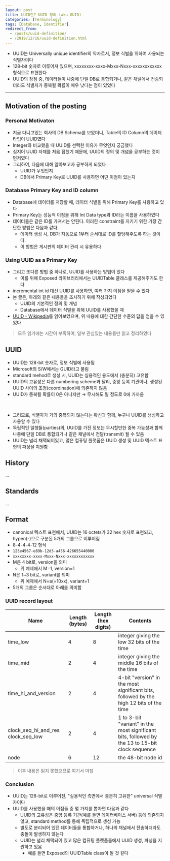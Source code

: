 ```yaml
---
layout: post
title: UUID란? UUID 정의 (aka GUID)
categories: [Terminology]
tags: [Database, Identifier]
redirect_from:
  - /posts/uuid-definition/
  - /2019/12/16/uuid-definition.html
---
```


* UUID는 Universally unique identifier의 약자로서, 정보 식별을 위하여 사용되는 식별자이다
* 128-bit 숫자로 이루어져 있으며, xxxxxxxx-xxxx-Mxxx-Nxxx-xxxxxxxxxxxx 형식으로 표현한다
* UUID의 장점 중, 데이터들이 나중에 단일 DB로 통합되거나, 같은 채널에서 전송되더라도 식별자가 중복될 확률이 매우 낮다는 점이 있었다

---

## Motivation of the posting

### Personal Motivaton

- 지금 다니고있는 회사의 DB Schema를 보았더니, Table의 ID Column의 데이터 타입이 UUID였다
- Integer와 비교했을 때 UUID를 선택한 이유가 무엇인지 궁금했다
- 심지어 UUID 자체를 처음 접했기 때문에, UUID의 정의 및 개념을 공부하는 것이 먼저였다
- 그리하여, 다음에 대해 알아보고자 공부하게 되었다
  - UUID가 무엇인지
  - DB에서 Primary Key로 UUID를 사용하면 어떤 이점이 있는지 

### Database Primary Key and ID column

- Database에 데이터를 저장할 때, 데이터 식별을 위해 Primary Key를 사용하고 있다
- Primary Key는 성능적 이점을 위해 Int Data type과 ID라는 이름을 사용하였다
- 데이터들은 같은 ID를 가져서는 안된다. 이러한 constraint를 지키기 위한 가장 간단한 방법은 다음과 같다.
  - 데이터 생성 시, DB가 자동으로 1부터 순서대로 ID를 할당해주도록 하는 것이다.
  - 이 방법은 게시판의 데이터 관리 시 유용하다

### Using UUID as a Primary Key

- 그리고 또다른 방법 중 하나로, UUID를 사용하는 방법이 있다
  - 이를 위해 Exposed 라이브러리에서는 UUIDTable 클래스를 제공해주기도 한다
- incremental int id 대신 UUID를 사용하면, 여러 가지 이점을 얻을 수 있다
- 본 글은, 아래와 같은 내용들을 조사하기 위해 작성되었다
  - UUID의 기본적인 정의 및 개념
  - Database에서 데이터 식별을 위해 UUID를 사용했을 때 
- [UUID - Wikipedia](https://en.wikipedia.org/wiki/Universally_unique_identifier)를 읽어보았으며, 위 내용에 대한 간단한 수준의 답을 얻을 수 있었다

> 모두 읽기에는 시간이 부족하여, 일부 관심있는 내용들만 읽고 정리하였다

## UUID

- UUID는 128-bit 숫자로, 정보 식별에 사용됨
- Microsoft의 S/W에서는 GUID라고 불림
- standard mehod로 생성 시, UUID는 실용적인 용도에서 (충분히) 고유함
- UUID의 고유성은 다른 numbering scheme과 달리, 중앙 등록 기관이나, 생성된 UUID 사이의 조정(coordination)에 의존하지 않음
- UUID가 중복될 확률이 0은 아니지만 → 무시해도 될 정도로 0에 가까움

<br>

- 그러므로, 식별자가 거의 중복되지 않는다는 확신과 함께, 누구나 UUID를 생성하고 사용할 수 있다
- 독립적인 일행들(parties)의, UUID를 가진 정보는 무시할만한 중복 가능성과 함께 나중에 단일 DB로 통합되거나 같은 채널에서 전달(transmit) 될 수 있음
- UUID는 널리 채택되어있고, 많은 컴퓨팅 플랫폼은 UUID 생성 및 UUID 텍스트 표현의 파싱을 지원함

## History

...

## Standards

...

## Format

- canonical 텍스트 표현에서, UUID는 16 octets가 32 hex 숫자로 표현되고, hypen(-)으로 구분된 5개의 그룹으로 이루어짐
- 8-4-4-4-12 형식
- `123e4567-e89b-12d3-a456-426655440000`
- `xxxxxxxx-xxxx-Mxxx-Nxxx-xxxxxxxxxxxx`
- M은 4 bit로, version을 의미
    - 위 예제에서 M=1, version=1
- N은 1~3 bit로, variant를 의미
    - 위 예제에서 N=a(=10xx), variant=1
- 5개의 그룹은 순서대로 아래를 의미함

### UUID record layout

|Name|Length (bytes)|Length (hex digits)|Contents|
|----|--------------|-------------------|--------|
|time_low|4|8|integer giving the low 32 bits of the time|
|time_mid|2|4|integer giving the middle 16 bits of the time|
|time_hi_and_version|2|4|4-bit "version" in the most significant bits, followed by the high 12 bits of the time|
|clock_seq_hi_and_res clock_seq_low|2|4|1 to 3-bit "variant" in the most significant bits, followed by the 13 to 15-bit clock sequence|
|node|6|12|the 48-bit node id|

> 이후 내용은 읽지 못했으므로 여기서 마침

### Conclusion

- UUID는 128-bit로 이루어진, "실용적인 측면에서 충분히 고유한" universal 식별자이다
- UUID를 사용했을 때의 이점들 중 몇 가지를 뽑자면 다음과 같다
  - UUID의 고유성은 중앙 등록 기관(예를 들면 데이터베이스 서버) 등에 의존되지 않고, standard method를 통해 독립적으로 생성 가능
  - 별도로 분리되어 있던 데이터들을 통합하거나, 하나의 채널에서 전송하더라도 충돌이 발생하지 않는다
  - UUID는 널리 채택되어 있고 많은 컴퓨팅 플랫폼들에서 UUID 생성, 파싱을 지원하고 있음
    - 예를 들면 Exposed의 UUIDTable class이 될 것 같다

